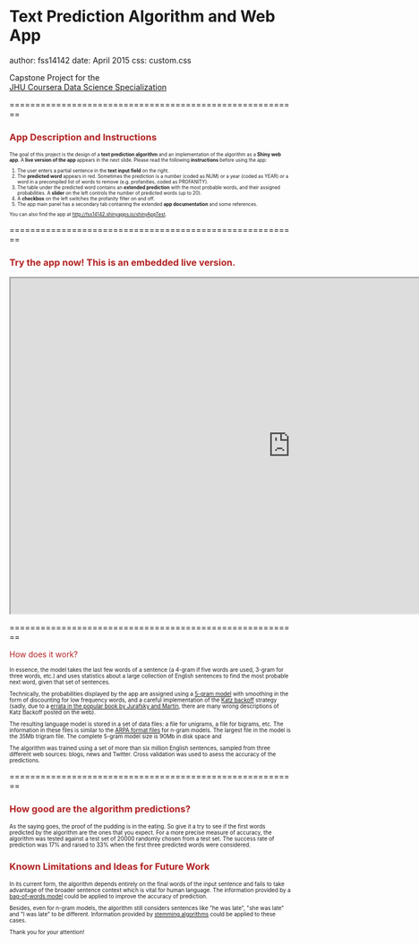 Text Prediction Algorithm and Web App
========================================================
author: fss14142
date: April 2015
css: custom.css 


Capstone Project for the </br>[JHU Coursera Data Science Specialization](https://www.coursera.org/specialization/jhudatascience/1?utm_medium=listingPage) 


========================================================
<h3><font color="FireBrick">App Description and Instructions</font></h3>

<div style = "font-size:60%")>
The goal of this project is the design of a <strong>text prediction algorithm</strong> and an implementation of the algorithm as a <strong>Shiny web app</strong>. A  <strong>live version of the app</strong> appears in the next slide. Please read the following <strong>instructions</strong> before using the app:

<ol>
<li> The user enters a partial sentence in the <strong>text input field</strong> on the right.</li>
<li> The <strong>predicted word</strong> appears in red. Sometimes the prediction is a number (coded as NUM) or a year (coded as YEAR) or a word in a precompiled list of words to remove (e.g. profanities, coded as PROFANITY).</li>
<li> The table under the predicted word contains an <strong>extended prediction</strong> with the most probable words, and their assigned probabilities. A <strong>slider</strong> on the left controls the number of predicted words (up to 20).</li>
<li> A <strong>checkbox</strong> on the left switches the profanity filter on and off.</li>
<li> The app main panel has a secondary tab containing the extended <strong>app documentation</strong> and some references.</li>
</ol>
You can also find the app at  <a href="http://fss14142.shinyapps.io/shinyAppTest">http://fss14142.shinyapps.io/shinyAppTest</a>.
</div>  
 

========================================================
<h3><font color="FireBrick">Try the app now! This is an embedded live version.</font></h3>

<iframe src="http://fss14142.shinyapps.io/shinyAppTest" height=600 width=1000></iframe>
   
========================================================

<font color="FireBrick">How does it work?</font>

<div style = "font-size:70%")>

<p>In essence, the model takes the last few words of a sentence (a 4-gram if five words are used, 3-gram for three words, etc.) and uses statistics about a large collection of English sentences to find the most probable next word, given that set of sentences.</p> 

<p>Technically, the probabilities displayed by the app are assigned using a <a href="http://en.wikipedia.org/wiki/N-gram">5-gram model</a>  with smoothing in the form of discounting for low frequency words, and a careful implementation of the <a href="http://en.wikipedia.org/wiki/Katz%27s_back-off_model">Katz backoff</a> strategy (sadly, due to a <a href="http://www.cs.colorado.edu/~martin/SLP/Errata/SLP2-PH-Errata.html">errata in the popular book by Jurafsky and Martin</a>, there are many wrong descriptions of Katz Backoff posted on the web).  </p>  

<p>
The resulting language model is stored in a set of data files: a file for unigrams, a file for bigrams, etc. The information in these files is similar to the <a href="http://www.speech.sri.com/projects/srilm/manpages/ngram-format.5.html">ARPA format files</a> for n-gram models. The largest file in the model is the 35Mb trigram file. The complete 5-gram model size is 90Mb in disk space and   
</p>



<p> The algorithm was trained using a set of more than six million English sentences, sampled from three different web sources: blogs, news and Twitter. Cross validation was used to asess the accuracy of the predictions.</p>


</div>

========================================================

<h3><font color="FireBrick"> How good are the algorithm predictions?</font></h3>

<div style = "font-size:70%")>
<p>As the saying goes, the proof of the pudding is in the eating. So give it a try to see if the first words predicted by the algorithm are the ones that you expect. For a more precise measure of accuracy, the algorithm was tested against a test set of 20000 randomly chosen from a test set. The success rate of prediction was 17% and raised to 33% when the first three predicted words were considered.
</p>
</div>    

<h3><font color="FireBrick"> Known Limitations and Ideas for Future Work</font></h3>  

<div style = "font-size:70%")>
<p>
In its current form, the algorithm depends entirely on the final words of the input sentence and fails to take advantage of the broader 
sentence context which is vital for human language. The information provided by a <a href="http://en.wikipedia.org/wiki/Bag-of-words_model">bag-of-words model</a> could be applied to improve the accuracy of prediction.  
</p>
<p>
Besides, even for n-gram models, the algorithm still considers sentences like "he was late", "she was late" and "I was late" to be different. Information provided by  
<a href="http://en.wikipedia.org/wiki/Stemming">stemming algorithms</a> could be applied to these cases. 
</p>
Thank you for your attention!
</div>    

